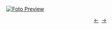 [![Foto Preview](preview/project-1078.avif)](https://20essentials.github.io/project-1078)

<div align="center" style="display: flex; justify-content: center;">
  <a  href="https://github.com/20essentials/project-1077" target="_blank">&#8592;</a>
  &nbsp;&nbsp;
  <a  href="https://github.com/20essentials/project-1079" target="_blank">&#8594;</a>
</div>
